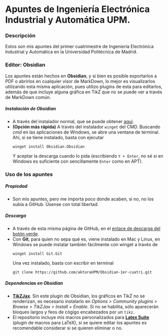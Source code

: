 # Apuntes de Ingeniería Electrónica Industrial y Automática UPM.
### Descripción
Estos son mis apuntes del primer cuatrimestre de Ingeniería Electrónica Industrial y Automática en la Universidad Politécnica de Madrid.
### Editor: Obsidian
Los apuntes están hechos en **Obsidian**, y si bien es posible exportarlos a PDF o abrirlos en cualquier visor de MarkDown, lo mejor es visualizarlos utilizando esta misma aplicación, pues utilizo plugins de esta para editarlos, además de que incluye alguna gráfica en TikZ que no se puede ver a través de MarkDown común.
##### Instalación de Obsidian
- A través del instalador normal, que se puede obtener [aquí](https://obsidian.md/download).
- **(Opción más rápida)** A través del instalador `winget` del CMD. Buscando *cmd* en las aplicaciones de Windows, se abre una ventana de terminal. Ahí, si se tiene instalado, basta con ejecutar 
  ```
  winget install Obsidian.Obsidian
  ```
  Y aceptar la descarga cuando lo pida (escribiendo `Y + Enter`, no sé si en Windows es suficiente con sencillamente `Enter` como en APT).
### Uso de los apuntes
##### Propiedad
- Son mis apuntes, pero me importa poco donde acaben, si no, no los subía a GitHub. Úsense con total libertad.
##### Descarga
- A través de esta misma página de GitHub, en el [enlace de descarga del botón verde](https://github.com/aktoraUPM/Obsidian-1er-cuatri/archive/refs/heads/master.zip).
- Con **Git**, para quien no sepa qué es, viene instalado en Mac y Linux, en Windows se puede instalar también fácilmente con winget a través de
  ```
  winget install Git.Git
  ```
  Una vez instalado, basta con escribir en terminal
  ```
  git clone https://github.com/aktoraUPM/Obsidian-1er-cuatri.git
  ```
##### Dependencias en Obsidian
- [**TikZJax**](obsidian://show-plugin?id=obsidian-tikzjax). Sin este plugin de Obsidian, los gráficos en TikZ no se renderizan, es necesario instalarlo en *Options > Community plugins > Browse > TikZJax > Install + Enable*. Si no se habilita, sólo aparecerán bloques largos y feos de cógigo encabezados por un `tikz`.
- El repositorio incluye mis macros personalizados para [**Latex Suite**](obsidian://show-plugin?id=obsidian-latex-suite) (plugin de macros para LaTeX), si se quiere editar los apuntes es recomendable considerar si se quieren eliminar o no.